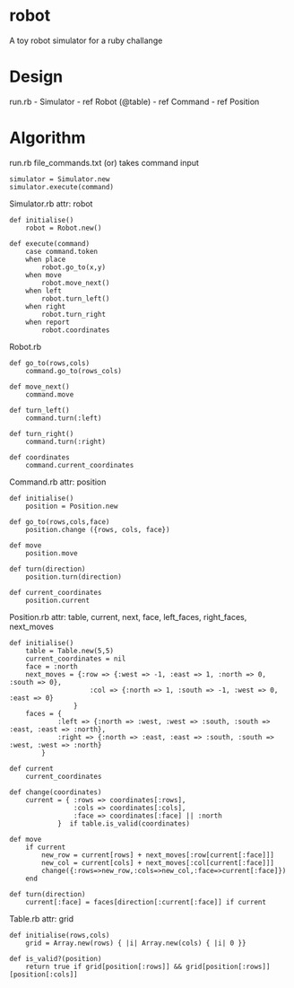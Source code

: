robot
=====

A toy robot simulator for a ruby challange

Design
======

run.rb
	- Simulator
		- ref Robot (@table)
			- ref Command
		- ref Position

Algorithm
=========

run.rb file_commands.txt
	(or) takes command input

	simulator = Simulator.new
	simulator.execute(command)


Simulator.rb
	attr: robot

	def initialise()
		robot = Robot.new()

	def execute(command)
		case command.token
		when place
			robot.go_to(x,y)
		when move
			robot.move_next()
		when left
			robot.turn_left()
		when right
			robot.turn_right
		when report
			robot.coordinates


Robot.rb 

	def go_to(rows,cols)
		command.go_to(rows_cols)

	def move_next()
		command.move

	def turn_left()
		command.turn(:left)

	def turn_right()
		command.turn(:right)

	def coordinates
		command.current_coordinates

Command.rb
	attr: position

	def initialise()
		position = Position.new

	def go_to(rows,cols,face)
		position.change ({rows, cols, face})

	def move
		position.move  

	def turn(direction)
		position.turn(direction) 

	def current_coordinates
		position.current

Position.rb
	attr: table, current, next, face, left_faces, right_faces, next_moves

	def initialise()
		table = Table.new(5,5)	
		current_coordinates = nil
		face = :north
		next_moves = {:row => {:west => -1, :east => 1, :north => 0, :south => 0},
						:col => {:north => 1, :south => -1, :west => 0, :east => 0}
					}
		faces = {
				:left => {:north => :west, :west => :south, :south => :east, :east => :north},
				:right => {:north => :east, :east => :south, :south => :west, :west => :north}
			}

	def current
		current_coordinates		

	def change(coordinates)
		current = { :rows => coordinates[:rows], 
					:cols => coordinates[:cols], 
					:face => coordinates[:face] || :north 
				}  if table.is_valid(coordinates)

	def move
		if current 
			new_row = current[rows] + next_moves[:row[current[:face]]]
			new_col = current[cols] + next_moves[:col[current[:face]]]
			change({:rows=>new_row,:cols=>new_col,:face=>current[:face]})
		end

	def turn(direction)
		current[:face] = faces[direction[:current[:face]] if current


Table.rb
	attr: grid

	def initialise(rows,cols)
		grid = Array.new(rows) { |i| Array.new(cols) { |i| 0 }}

	def is_valid?(position)
		return true if grid[position[:rows]] && grid[position[:rows]][position[:cols]]
